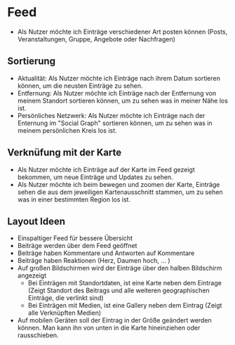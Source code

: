 # Feed

* Als Nutzer möchte ich Einträge verschiedener Art posten können (Posts, Veranstaltungen, Gruppe, Angebote oder Nachfragen)

## Sortierung

* Aktualität: Als Nutzer möchte ich Einträge nach ihrem Datum sortieren können, um die neusten Einträge zu sehen.
* Entfernung: Als Nutzer möchte ich Einträge nach der Entfernung von meinem Standort sortieren können, um zu sehen was in meiner Nähe los ist.
* Persönliches Netzwerk: Als Nutzer möchte ich Einträge nach der Enternung im "Social Graph" sortieren können, um zu sehen was in meinem persönlichen Kreis los ist. 

## Verknüfung mit der Karte

* Als Nutzer möchte ich Einträge auf der Karte im Feed gezeigt bekommen, um neue Einträge und Updates zu sehen.
* Als Nutzer möchte ich beim bewegen und zoomen der Karte, Einträge sehen die aus dem jeweiligen Kartenausschnitt stammen, um zu sehen was in einer bestimmten Region los ist.

## Layout Ideen

* Einspaltiger Feed für bessere Übersicht
* Beiträge werden über dem Feed geöffnet
* Beiträge haben Kommentare und Antworten auf Kommentare
* Beiträge haben Reaktionen (Herz, Daumen hoch, ... )
* Auf großen Bildschirmen wird der Einträge über den halben Bildschirm angezeigt
    * Bei Einträgen mit Standortdaten, ist eine Karte neben dem Eintrage (Zeigt Standort des Beitrags und alle weiteren geographischen Einträge, die verlinkt sind)
    * Bei Einträgen mit Medien, ist eine Gallery neben dem Eintrag (Zeigt alle Verknüpften Medien)
* Auf mobilen Geräten soll der Eintrag in der Größe geändert werden können. Man kann ihn von unten in die Karte hineinziehen oder rausschieben.


